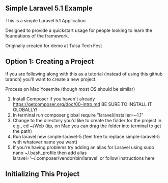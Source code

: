 ## Simple Laravel 5.1 Example

This is a simple Laravel 5.1 Application

Designed to provide a quickstart usage for people looking to learn the foundations of the framework.

Originally created for demo at Tulsa Tech Fest


## Option 1: Creating a Project

If you are following along with this as a tutorial (instead of using this github branch) you'll want to create a new project.

Process on Mac Yosemite (though most OS should be similar)

1. Install Composer if you haven't already https://getcomposer.org/doc/00-intro.md BE SURE TO INSTALL IT GLOBALLY!
2. In terminal run composer global require "laravel/installer=~1.1"
3. Change to the directory you'd like to create the folder for the project in e.g., cd ~/Web (tip, on Mac you can drag the folder into terminal to get the path)
4. Run laravel new simple-laravel-5 (feel free to replace simple-laravel-5 with whatever name you want)
5. If you're having problems try adding an alias for Laravel using sudo nano ~/.bash_profile then add alias laravel='~/.composer/vendor/bin/laravel' or follow instructions here 


## Initializing This Project

